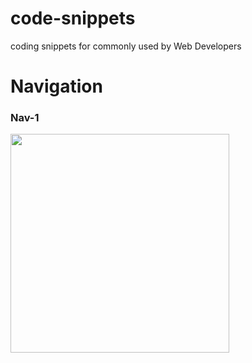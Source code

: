 # code-snippets
coding snippets for commonly used by Web Developers
# Navigation
### Nav-1
 <img src="Navigation/nav-1" width="350">

